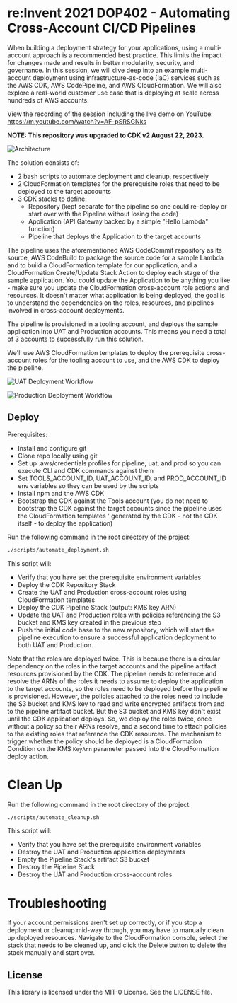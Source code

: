# re:Invent 2021 DOP402 - Automating Cross-Account CI/CD Pipelines

When building a deployment strategy for your applications, using a multi-account approach is a recommended best practice. This limits the impact for changes made and results in better modularity, security, and governance. In this session, we will dive deep into an example multi-account deployment using infrastructure-as-code (IaC) services such as the AWS CDK, AWS CodePipeline, and AWS CloudFormation. We will also explore a real-world customer use case that is deploying at scale across hundreds of AWS accounts.

View the recording of the session including the live demo on YouTube: https://m.youtube.com/watch?v=AF-pSRSGNks

**NOTE: This repository was upgraded to CDK v2 August 22, 2023.**

![Architecture](images/Cross-Account-Deployment-Arch.png)

The solution consists of:
- 2 bash scripts to automate deployment and cleanup, respectively
- 2 CloudFormation templates for the prerequisite roles that need to be deployed to the target accounts
- 3 CDK stacks to define:
  - Repository (kept separate for the pipeline so one could re-deploy or start over with the Pipeline without losing the code)
  - Application (API Gateway backed by a simple "Hello Lambda" function)
  - Pipeline that deploys the Application to the target accounts

The pipeline uses the aforementioned AWS CodeCommit repository as its source, AWS CodeBuild to package the source code for a sample Lambda and to build a CloudFormation template for our application, and a CloudFormation Create/Update Stack Action to deploy each stage of the sample application. You could update the Application to be anything you like - make sure you update the CloudFormation cross-account role actions and resources. It doesn't matter what application is being deployed, the goal is to understand the dependencies on the roles, resources, and pipelines involved in cross-account deployments. 

The pipeline is provisioned in a tooling account, and deploys the sample application into UAT and Production accounts. This means you need a total of 3 accounts to successfully run this solution. 

We'll use AWS CloudFormation templates to deploy the prerequisite cross-account roles for the tooling account to use, and the AWS CDK to deploy the pipeline.

![UAT Deployment Workflow](images/UAT-Deployment-Workflow.png)

![Production Deployment Workflow](images/Production-Deployment-Workflow.png)

## Deploy

Prerequisites:
- Install and configure git
- Clone repo locally using git
- Set up .aws/credentials profiles for pipeline, uat, and prod so you can execute CLI and CDK commands against them
- Set TOOLS_ACCOUNT_ID, UAT_ACCOUNT_ID, and PROD_ACCOUNT_ID env variables so they can be used by the scripts
- Install npm and the AWS CDK
- Bootstrap the CDK against the Tools account (you do not need to bootstrap the CDK against the target accounts since the pipeline uses the CloudFormation templates '
generated by the CDK - not the CDK itself - to deploy the application)

Run the following command in the root directory of the project:

```bash
./scripts/automate_deployment.sh
```

This script will:
- Verify that you have set the prerequisite environment variables
- Deploy the CDK Repository Stack
- Create the UAT and Production cross-account roles using CloudFormation templates
- Deploy the CDK Pipeline Stack (output: KMS key ARN)
- Update the UAT and Production roles with policies referencing the S3 bucket and KMS key created in the previous step
- Push the initial code base to the new repository, which will start the pipeline execution to ensure a successful application deployment to both UAT and Production. 

Note that the roles are deployed twice. This is because there is a circular dependency on the roles in the target accounts and the pipeline artifact resources provisioned by the CDK. The pipeline needs to reference and resolve the ARNs of the roles it needs to assume to deploy the application to the target accounts, so the roles need to be deployed before the
pipeline is provisioned. However, the policies attached to the roles need to include the S3 bucket and KMS key to read and write encrypted artifacts from and to the pipeline artifact bucket. But the S3 bucket and KMS key don't exist until the CDK application deploys. So, we deploy the roles twice, once without a policy so their ARNs resolve, and a second time to attach policies to the existing roles that reference the CDK resources. The mechanism to trigger whether the policy should be deployed is a CloudFormation Condition on the KMS `KeyArn` parameter passed into the CloudFormation deploy action. 

# Clean Up

Run the following command in the root directory of the project:

```bash
./scripts/automate_cleanup.sh
```

This script will:
- Verify that you have set the prerequisite environment variables
- Destroy the UAT and Production application deployments
- Empty the Pipeline Stack's artifact S3 bucket
- Destroy the Pipeline Stack
- Destroy the UAT and Production cross-account roles

# Troubleshooting
If your account permissions aren't set up correctly, or if you stop a deployment or cleanup mid-way through, you may have to manually clean up deployed resources. Navigate to the CloudFormation console, select the stack that needs to be cleaned up, and click the Delete button to delete the stack manually and start over.

## License

This library is licensed under the MIT-0 License. See the LICENSE file.
